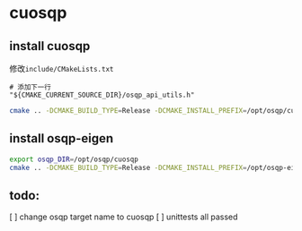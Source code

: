 # cuosqp

## install cuosqp

修改`include/CMakeLists.txt`

```
# 添加下一行
"${CMAKE_CURRENT_SOURCE_DIR}/osqp_api_utils.h"
```

```sh
cmake .. -DCMAKE_BUILD_TYPE=Release -DCMAKE_INSTALL_PREFIX=/opt/osqp/cuosqp -DCUDA_SUPPORT=ON -DDFLOAT=ON -DDLONG=OFF -DUNITTESTS=ON
```

## install osqp-eigen

```sh
export osqp_DIR=/opt/osqp/cuosqp
cmake .. -DCMAKE_BUILD_TYPE=Release -DCMAKE_INSTALL_PREFIX=/opt/osqp-eigen/osqp-eigen
```

## todo:

[ ] change osqp target name to cuosqp
[ ] unittests all passed
